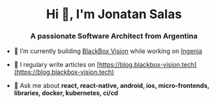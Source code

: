 <h1 align="center">Hi 👋, I'm Jonatan Salas</h1>
<h3 align="center">A passionate Software Architect from Argentina</h3>


- 🔭 I’m currently building [BlackBox Vision](https://www.blackbox-vision.tech) while working on [Ingenia](https://ingenia.la/)

- 📝 I regulary write articles on [https://blog.blackbox-vision.tech](https://blog.blackbox-vision.tech)

- 💬 Ask me about **react, react-native, android, ios, micro-frontends, libraries, docker, kubernetes, ci/cd**

<!--

### Hi there 👋

**JonatanSalas/JonatanSalas** is a ✨ _special_ ✨ repository because its `README.md` (this file) appears on your GitHub profile.

Here are some ideas to get you started:

- 🔭 I’m currently working on ...
- 🌱 I’m currently learning ...
- 👯 I’m looking to collaborate on ...
- 🤔 I’m looking for help with ...
- 💬 Ask me about ...
- 📫 How to reach me: ...
- 😄 Pronouns: ...
- ⚡ Fun fact: ...
-->
